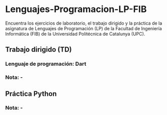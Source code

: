# Lenguajes-Programacion-LP-FIB
Encuentra los ejercicios de laboratorio, el trabajo dirigido y la práctica de la asignatura de Lenguajes de Programación (LP) de la Facultad de Ingeniería Informática (FIB) de la Universidad Politécnica de Catalunya (UPC).

## Trabajo dirigido (TD)
### Lenguaje de programación: Dart
### Nota: -

## Práctica Python
### Nota: -
